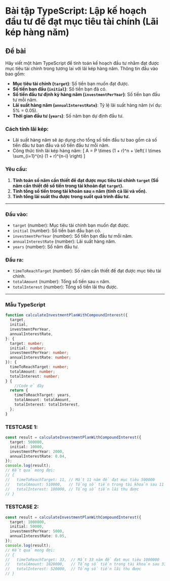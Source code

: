 # Bài tập TypeScript: Lập kế hoạch đầu tư để đạt mục tiêu tài chính (Lãi kép hàng năm)

## Đề bài

Hãy viết một hàm TypeScript để tính toán kế hoạch đầu tư nhằm đạt được mục tiêu tài chính trong tương lai với lãi kép hàng năm. Thông tin đầu vào bao gồm:

- **Mục tiêu tài chính (`target`)**: Số tiền bạn muốn đạt được.
- **Số tiền ban đầu (`initial`)**: Số tiền bạn đã có.
- **Số tiền đầu tư định kỳ hàng năm (`investmentPerYear`)**: Số tiền bạn đầu tư mỗi năm.
- **Lãi suất hàng năm (`annualInterestRate`)**: Tỷ lệ lãi suất hàng năm (ví dụ: 5% = 0.05).
- **Thời gian đầu tư (`years`)**: Số năm bạn dự định đầu tư.

### Cách tính lãi kép:
- Lãi suất hàng năm sẽ áp dụng cho tổng số tiền đầu tư bao gồm cả số tiền đầu tư ban đầu và số tiền đầu tư mỗi năm.
- Công thức tính lãi kép hàng năm:
  \[ A = P \times (1 + r)^n + \left( I \times \sum_{i=1}^{n} (1 + r)^{n-i} \right) \]
  
### Yêu cầu:
1. **Tính toán số năm cần thiết để đạt được mục tiêu tài chính `target` (Số năm cần thiết để số tiền trong tài khoản đạt `target`).**
2. **Tính tổng số tiền trong tài khoản sau `n` năm (tính cả lãi và vốn).**
3. **Tính tổng lãi suất thu được trong suốt quá trình đầu tư.**

---

### Đầu vào:
- `target` (number): Mục tiêu tài chính bạn muốn đạt được.
- `initial` (number): Số tiền ban đầu bạn có.
- `investmentPerYear` (number): Số tiền bạn đầu tư mỗi năm.
- `annualInterestRate` (number): Lãi suất hàng năm.
- `years` (number): Số năm đầu tư.

### Đầu ra:
- `timeToReachTarget` (number): Số năm cần thiết để đạt được mục tiêu tài chính.
- `totalAmount` (number): Tổng số tiền sau `n` năm.
- `totalInterest` (number): Tổng số tiền lãi thu được.

---
### Mẫu TypeScript

```typescript
function calculateInvestmentPlanWithCompoundInterest({
  target,
  initial,
  investmentPerYear,
  annualInterestRate,
}: {
  target: number;
  initial: number;
  investmentPerYear: number;
  annualInterestRate: number;
}): {
  timeToReachTarget: number;
  totalAmount: number;
  totalInterest: number;
} {
    //Code ở đây
  return {
    timeToReachTarget: years,
    totalAmount: totalAmount,
    totalInterest: totalInterest,
  };
}
```

### TESTCASE 1:
```typescript
const result = calculateInvestmentPlanWithCompoundInterest({
  target: 500000,
  initial: 10000,
  investmentPerYear: 2000,
  annualInterestRate: 0.04,
});
console.log(result);
// Kết quả mong đợi:
// {
//   timeToReachTarget: 11, // Mất 11 năm để đạt mục tiêu 500000
//   totalAmount: 510000,   // Tổng số tiền trong tài khoản sau 11 năm
//   totalInterest: 100000, // Tổng số tiền lãi thu được
// }
```

### TESTCASE 2:
```typescript
const result = calculateInvestmentPlanWithCompoundInterest({
  target: 1000000,
  initial: 50000,
  investmentPerYear: 5000,
  annualInterestRate: 0.05,
});
console.log(result);
// Kết quả mong đợi:
// {
//   timeToReachTarget: 33,  // Mất 33 năm để đạt mục tiêu 1000000
//   totalAmount: 1020000,   // Tổng số tiền trong tài khoản sau 33 năm
//   totalInterest: 520000,  // Tổng số tiền lãi thu được
// }
```


